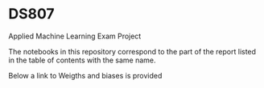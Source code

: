 # DS807
Applied Machine Learning Exam Project

The notebooks in this repository correspond to the part of the report listed in the table of contents with the same name.

Below a link to Weigths and biases is provided 

